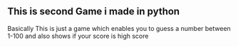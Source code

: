 ## This is second Game i made in python 
Basically This is just a game which enables you to guess a number between 1-100 and also shows if your score is high score